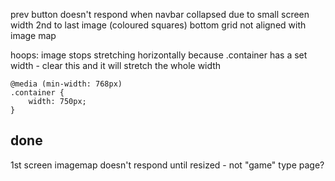 prev button doesn't respond when navbar collapsed due to small screen width
2nd to last image (coloured squares) bottom grid not aligned with image map




hoops: image stops stretching horizontally because .container has a set width - clear this and it will stretch the whole width

    @media (min-width: 768px)
    .container {
        width: 750px;
    }


## done

1st screen imagemap doesn't respond until resized - not "game" type page?